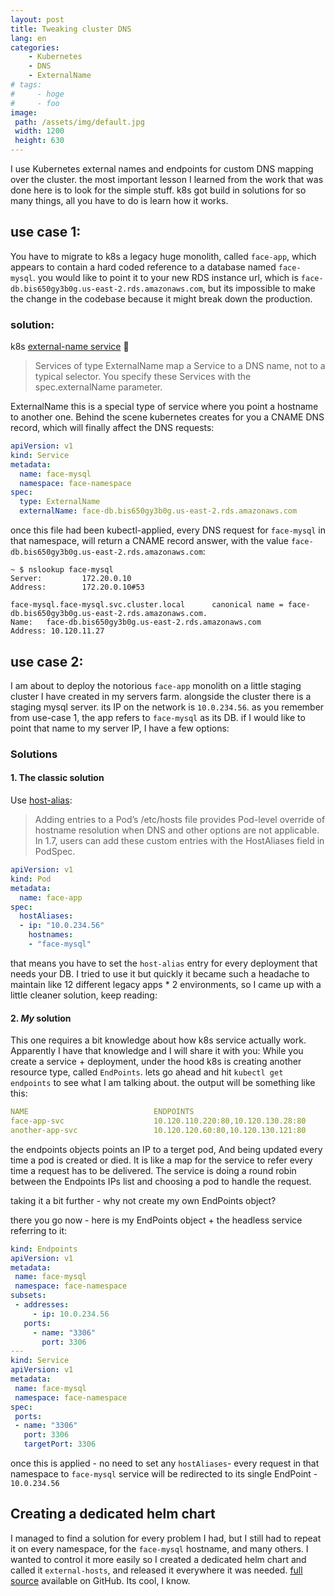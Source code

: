 ```yaml
---
layout: post
title: Tweaking cluster DNS
lang: en
categories:
    - Kubernetes
    - DNS
    - ExternalName
# tags:
#     - hoge
#     - foo
image:
 path: /assets/img/default.jpg
 width: 1200
 height: 630
---
```


I use Kubernetes external names and endpoints for custom DNS mapping over the cluster. the most important lesson I learned from the work that was done here is to look for the simple stuff. k8s got build in solutions for so many things, all you have to do is learn how it works.

## use case 1:

You have to migrate to k8s a legacy huge monolith, called `face-app`, which appears to contain a hard coded reference to a database named `face-mysql`. you would like to point it to your new RDS instance url, which is `face-db.bis650gy3b0g.us-east-2.rds.amazonaws.com`, but its impossible to make the change in the codebase because it might break down the production.

### solution: 

k8s [external-name service](https://kubernetes.io/docs/concepts/services-networking/service/#externalname) :tada:

>Services of type ExternalName map a Service to a DNS name, not to a typical selector. You specify these Services with the spec.externalName parameter.

ExternalName this is a special type of service where you point a hostname to another one.
Behind the scene kubernetes creates for you a CNAME DNS record, which will finally affect the DNS requests:

```yaml
apiVersion: v1
kind: Service
metadata:
  name: face-mysql
  namespace: face-namespace
spec:
  type: ExternalName
  externalName: face-db.bis650gy3b0g.us-east-2.rds.amazonaws.com
```	
  
once this file had been kubectl-applied, every DNS request for `face-mysql` in that namespace, will return a CNAME record answer, with the value `face-db.bis650gy3b0g.us-east-2.rds.amazonaws.com`:


```console
~ $ nslookup face-mysql
Server:         172.20.0.10 
Address:        172.20.0.10#53

face-mysql.face-mysql.svc.cluster.local      canonical name = face-db.bis650gy3b0g.us-east-2.rds.amazonaws.com.
Name:   face-db.bis650gy3b0g.us-east-2.rds.amazonaws.com
Address: 10.120.11.27
```

## use case 2: 
I am about to deploy the notorious `face-app` monolith on a little staging cluster I have created in my servers farm. alongside the cluster there is a staging mysql server. its IP on the network is `10.0.234.56`.
as you remember from use-case 1, the app refers to `face-mysql` as its DB. if I would like to point that name to my server IP, I have a few options:

### Solutions

#### 1. The classic solution
Use [host-alias](https://kubernetes.io/docs/concepts/services-networking/add-entries-to-pod-etc-hosts-with-host-aliases/#adding-additional-entries-with-hostaliases):

>Adding entries to a Pod’s /etc/hosts file provides Pod-level override of hostname resolution when DNS and other options are not applicable. In 1.7, users can add these custom entries with the HostAliases field in PodSpec.

```yaml
apiVersion: v1
kind: Pod
metadata:
  name: face-app
spec:
  hostAliases:
  - ip: "10.0.234.56"
    hostnames:
    - "face-mysql"
```

that means you have to set the `host-alias` entry for every deployment that needs your DB. I tried to use it but quickly it became such a headache to maintain like 12 different legacy apps * 2 environments, so I came up with a little cleaner solution, keep reading:

#### 2. *My* solution

This one requires a bit knowledge about how k8s service actually work. Apparently I have that knowledge and I will share it with you:
While you create a service + deployment, under the hood k8s is creating another resource type, called `EndPoints`. lets go ahead and hit `kubectl get endpoints` to see what I am talking about. the output will be something like this:

```yaml
NAME							ENDPOINTS                                AGE
face-app-svc					10.120.110.220:80,10.120.130.28:80       2d8h
another-app-svc					10.120.120.60:80,10.120.130.121:80       2d8h
```

the endpoints objects points an IP to a terget pod, And being updated every time a pod is created or died. It is like a map for the service to refer every time a request has to be delivered. The service is doing a round robin between the Endpoints IPs list and choosing a pod to handle the request.

taking it a bit further - why not create my own EndPoints object?

there you go now - here is my EndPoints object + the headless service referring to it:

```yaml
kind: Endpoints
apiVersion: v1
metadata:
 name: face-mysql
 namespace: face-namespace
subsets:
 - addresses:
     - ip: 10.0.234.56
   ports:
     - name: "3306"
       port: 3306
---
kind: Service
apiVersion: v1
metadata:
 name: face-mysql
 namespace: face-namespace
spec:
 ports:
 - name: "3306"
   port: 3306
   targetPort: 3306
```
once this is applied - no need to set any `hostAliases`- every request in that namespace to `face-mysql` service will be redirected to its single EndPoint - `10.0.234.56`

## Creating a dedicated helm chart
I managed to find a solution for every problem I had, but I still had to repeat it on every namespace, for the `face-mysql` hostname, and many others.
I wanted to control it more easily so I created a dedicated helm chart and called it `external-hosts`, and released it everywhere it was needed. 
[full source](https://gist.github.com/Efrat19/9a428d3730f859e2bf43c7b98587737a) available on GitHub. 
Its cool, I know.



